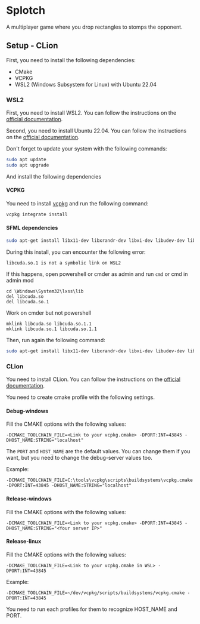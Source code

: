 # Splotch
A multiplayer game where you drop rectangles to stomps the opponent.

## Setup - CLion

First, you need to install the following dependencies:
- CMake
- VCPKG
- WSL2 (Windows Subsystem for Linux) with Ubuntu 22.04

### WSL2
First, you need to install WSL2. You can follow the instructions on the [official documentation](https://docs.microsoft.com/en-us/windows/wsl/install).

Second, you need to install Ubuntu 22.04. You can follow the instructions on the [official documentation](https://docs.microsoft.com/en-us/windows/wsl/install#install-a-linux-distribution).

Don't forget to update your system with the following commands:
```bash
sudo apt update
sudo apt upgrade
```

And install the following dependencies

#### VCPKG
You need to install [vcpkg](https://vcpkg.io/en/getting-started.html) and run the following command:
```bash
vcpkg integrate install
```

#### SFML dependencies
```bash
sudo apt-get install libx11-dev libxrandr-dev libxi-dev libudev-dev libgl1-mesa-dev
```

During this install, you can encounter the following error:
```
libcuda.so.1 is not a symbolic link on WSL2
```

If this happens, open powershell or cmder as admin and run `cmd` or cmd in admin mod

```
cd \Windows\System32\lxss\lib
del libcuda.so
del libcuda.so.1
```

Work on cmder but not powershell
```
mklink libcuda.so libcuda.so.1.1
mklink libcuda.so.1 libcuda.so.1.1
```

Then, run again the following command:
```bash
sudo apt-get install libx11-dev libxrandr-dev libxi-dev libudev-dev libgl1-mesa-dev
```

### CLion
You need to install CLion. You can follow the instructions on the [official documentation](https://www.jetbrains.com/clion/download/).

You need to create cmake profile with the following settings.
#### Debug-windows

Fill the CMAKE options with the following values:
```
-DCMAKE_TOOLCHAIN_FILE=<Link to your vcpkg.cmake> -DPORT:INT=43845 -DHOST_NAME:STRING="localhost"
```
The `PORT` and `HOST_NAME` are the default values. You can change them if you want, but you need to change the debug-server values too.

Example:
```
-DCMAKE_TOOLCHAIN_FILE=C:\tools\vcpkg\scripts\buildsystems\vcpkg.cmake -DPORT:INT=43845 -DHOST_NAME:STRING="localhost"
```

#### Release-windows

Fill the CMAKE options with the following values:
```
-DCMAKE_TOOLCHAIN_FILE=<Link to your vcpkg.cmake> -DPORT:INT=43845 -DHOST_NAME:STRING="<Your server IP>"
```

#### Release-linux

Fill the CMAKE options with the following values:
```
-DCMAKE_TOOLCHAIN_FILE=<Link to your vcpkg.cmake in WSL> -DPORT:INT=43845
```

Example:
```
-DCMAKE_TOOLCHAIN_FILE=~/dev/vcpkg/scripts/buildsystems/vcpkg.cmake -DPORT:INT=43845
```

You need to run each profiles for them to recognize HOST_NAME and PORT.